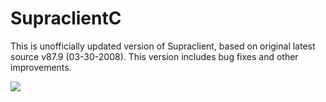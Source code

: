 # SupraclientC
 This is unofficially updated version of Supraclient, based on original latest source v87.9 (03-30-2008). This version includes bug fixes and other improvements.

![](https://github.com/God-Weapon/SupraclientC/blob/master/supraclient.jpg)
